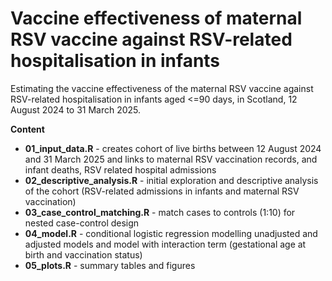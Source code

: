 # Vaccine effectiveness of maternal RSV vaccine against RSV-related hospitalisation in infants


Estimating the vaccine effectiveness of the maternal RSV vaccine against RSV-related hospitalisation in infants aged <=90 days, in Scotland, 12 August 2024 to 31 March 2025.

**Content**


- **01_input_data.R** - creates cohort of live births between 12 August 2024 and 31 March 2025 and links to maternal RSV vaccination records, and infant deaths, RSV related hospital admissions 
- **02_descriptive_analysis.R** - initial exploration and descriptive analysis of the cohort (RSV-related admissions in infants and maternal RSV vaccination)
- **03_case_control_matching.R** - match cases to controls (1:10) for nested case-control design
- **04_model.R** - conditional logistic regression modelling unadjusted and adjusted models and model with interaction term (gestational age at birth and vaccination status)
- **05_plots.R** - summary tables and figures
